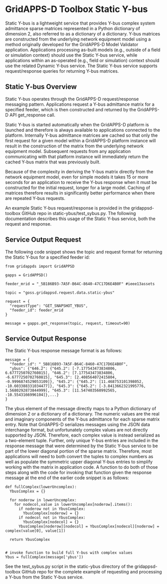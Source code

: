 # GridAPPS-D Toolbox Static Y-bus

Static Y-bus is a lightweight service that provides Y-bus complex system admittance sparse matrices represented in a Python dictionary of dimension 2, also referred to as a dictionary of a dictionary. Y-bus matrices are constructed from the underlying network equipment model using a method originally developed for the GridAPPS-D Model Validator application. Applications processing as-built models (e.g., outside of a field or simulation context) should use the Static Y-bus service, while applications within an as-operated (e.g., field or simulation) context should use the related Dynamic Y-bus service. The Static Y-bus service supports request/response queries for returning Y-bus matrices.

## Static Y-bus Overview

Static Y-bus operates through the GridAPPS-D request/response messaging pattern. Applications request a Y-bus admittance matrix for a specified feeder, which is then constructed and returned by the GridAPPS-D API get_response call.

Static Y-bus is started automatically when the GridAPPS-D platform is launched and therefore is always available to applications connected to the platform. Internally Y-bus admittance matrices are cached so that only the first request for a given model within a GridAPPS-D platform instance will result in the construction of the matrix from the underlying network equipment model. Subsequent requests from any application communicating with that platform instance will immediately return the cached Y-bus matrix that was previously built.

Because of the complexity in deriving the Y-bus matrix directly from the network equipment model, even for simple models it takes 15 or more seconds for an application to receive the Y-bus response when it must be constructed for the initial request, longer for a large model. Caching of matrices therefore results in significantly better performance when there are repeated Y-bus requests.

An example Static Y-bus request/response is provided in the gridappsd-toolbox GitHub repo in static-ybus/test_sybus.py. The following documentation describes this usage of the Static Y-bus service, both the request and response.

## Service Output Request

The following code snippet shows the topic and request format for returning the Static Y-bus for a specified feeder id:

```
from gridappds import GridAPPSD

gapps = GridAPPSD()

feeder_mrid = "_5B186B93-7A5F-B64C-8640-47C17D6E4B0F" #ieee13assets

topic = "goss.gridappsd.request.data.static-ybus"

request = {
  "requestType": "GET_SNAPSHOT_YBUS",
  "feeder_id": feeder_mrid
}

message = gapps.get_response(topic, request, timeout=90)
```

## Service Output Response

The Static Y-bus response message format is as follows:

```
message = {
  "feeder_id": "_5B816B93-7A5F-B64C-8460-47C17D6E4B0F",
  "ybus": {"646.2": {"645.2": [-7.177543473834806, 6.6777250702760815], "646.2": [7.177543473834806, -6.6777250702760815], "645.3": [2.408564072415804, -0.9996874529053109]}, "645.2": {"645.2": [11.468753101398052, -10.603388331034477]}, "645.3": {"645.2": [-3.8413662321995776, 1.5680292873844999], "645.3": [11.547403560992565, -10.5543166996104]},...}
}
```

The ybus element of the message directly maps to a Python dictionary of dimension 2 or a dictionary of a dictionary. The numeric values are the real and imaginary components of the Y-bus admittance for each sparse matrix entry. Note that GridAPPS-D serializes messages using the JSON data interchange format, but unfortunately complex values are not directly supported by JSON. Therefore, each complex value is instead serialized as a two-element tuple.  Further, only unique Y-bus entries are included in the response message that were determined by the Static Y-bus service to be part of the lower diagonal portion of the sparse matrix.  Therefore, most applications will need to both convert the tuples to complex numbers as well as populate the symmetric upper diagonal Y-bus entries to simplify working with the matrix in application code.  A function to do both of those steps along with the code for invoking that function given the response message at the end of the earlier code snippet is as follows:

```
def fullComplex(lowerUncomplex):
  YbusComplex = {}

  for noderow in lowerUncomplex:
    for nodecol,value in lowerUncomplex[noderow].items():
      if noderow not in YbusComplex:
        YbusComplex[noderow] = {}
      if nodecol not in YbusComplex:
        YbusComplex[nodecol] = {}
      YbusComplex[noderow][nodecol] = YbusComplex[nodecol][noderow] = complex(value[0], value[1])

  return YbusComplex


# invoke function to build full Y-bus with complex values
Ybus = fullComplex(message['ybus'])
```

See the test_sybus.py script in the static-ybus directory of the gridappsd-toolbox GitHub repo for the complete example of requesting and processing a Y-bus from the Static Y-bus service.


